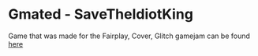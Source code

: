 # Gmated - SaveTheIdiotKing

Game that was made for the Fairplay, Cover, Glitch gamejam can be found [here](https://tacticoolreeeloads.itch.io/stik-save-the-idiot-king)
